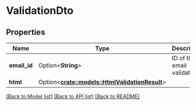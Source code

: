 # ValidationDto

## Properties

| Name         | Type                                                                    | Description               | Notes      |
| ------------ | ----------------------------------------------------------------------- | ------------------------- | ---------- |
| **email_id** | Option<**String**>                                                      | ID of the email validated | [optional] |
| **html**     | Option<[**crate::models::HtmlValidationResult**](HTMLValidationResult)> |                           | [optional] |

[[Back to Model list]](../README#documentation-for-models) [[Back to API list]](../README#documentation-for-api-endpoints) [[Back to README]](../README)
